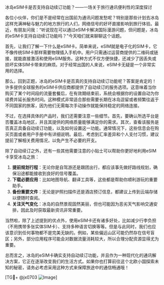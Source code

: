 冰岛eSIM卡是否支持自动续订功能？——一场关于旅行通讯便利性的深度探讨

各位小伙伴，你们是不是经常在出国前为通讯问题发愁呢？特别是那些计划去冰岛这样充满神秘与魅力的地方旅行的人们，网络信号的好坏直接影响到旅行体验。最近，有朋友问我：“听说现在可以通过eSIM卡解决国际漫游问题，但问题是，冰岛的eSIM卡支持自动续订功能吗？”今天咱们就来聊聊这个话题。

首先，让我们了解一下什么是eSIM卡。简单来说，eSIM就是电子化的SIM卡，它不像传统SIM卡那样需要物理插入手机中。用户只需通过运营商提供的二维码或链接，就能直接激活和使用eSIM服务。这种方式不仅方便快捷，还减少了因丢失或损坏实体SIM卡带来的麻烦。对于经常出国的人来说，eSIM卡无疑是一个非常实用的选择。

那么，回到正题，冰岛的eSIM卡是否真的支持自动续订功能呢？答案是肯定的！许多提供全球服务的eSIM卡供应商都提供了自动续订的服务选项。这意味着当你购买了某个时间段的流量套餐后，在有效期结束前，系统会根据你的设置自动为你续费并延长服务时间。这种模式非常适合那些需要长期在冰岛逗留或者频繁往返于不同国家的旅客，因为他们无需每次手动操作就能保持稳定的网络连接。

不过，在选择具体的产品时，我们还需要注意一些细节。首先，要确认所选平台是否覆盖冰岛地区，并且其提供的网络质量能够满足你的需求。其次，查看该服务是否真正具备自动续订功能，以及如何设置这一功能。通常情况下，这些信息会在购买页面或者用户手册中有详细说明。最后，考虑到汇率差异和个人支付习惯，建议提前了解相关费用情况，以免产生不必要的开支。

除了自动续订之外，还有一些其他需要注意的小贴士可以帮助你更好地利用eSIM卡享受冰岛之旅：

1. **提前规划行程**：无论你是自驾游还是跟团出行，都应该事先做好路线规划，确保沿途都能接收到良好的信号覆盖。
2. **下载必要应用**：比如地图导航、翻译工具等，这些都是帮助你顺利游玩的重要助手。
3. **备份重要文件**：无论是护照扫描件还是酒店预订信息，都建议上传到云端存储以便随时查阅。
4. **关注天气变化**：冰岛的自然景观固然美丽，但也可能因为恶劣天气影响交通安排，因此及时获取最新资讯非常重要。

当然啦，除了上述提到的优点外，使用eSIM卡还有诸多好处，比如减少行李负担（不用携带多张实体SIM卡）、支持多种语言切换等等。但是与此同时，我们也应该意识到任何事物都不是完美无缺的。例如，某些偏远山区可能仍然存在信号盲区；另外，部分应用程序可能会对数据流量消耗较大，所以合理分配资源显得尤为重要。

总而言之，冰岛的eSIM卡确实支持自动续订功能，并且作为一种现代化的通讯解决方案，它正在逐渐改变我们的生活方式。如果你也打算前往这个北欧小国探索未知的秘密，请务必考虑采用这种方式来保障旅途中的通信畅通哦！

[TG💪+ @jx0703 ![Image](https://github.com/user-attachments/assets/dbca1d08-cadb-493c-b0ec-ad6f7a83f270)]